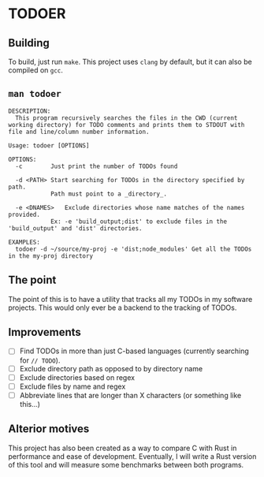 # TODOER

## Building
To build, just run `make`. This project uses `clang` by default, but it can also be compiled on `gcc`.

## `man todoer`
```
DESCRIPTION:
  This program recursively searches the files in the CWD (current working directory) for TODO comments and prints them to STDOUT with file and line/column number information.

Usage: todoer [OPTIONS]

OPTIONS:
  -c		Just print the number of TODOs found
  
  -d <PATH>	Start searching for TODOs in the directory specified by path.
     		Path must point to a _directory_.

  -e <DNAMES>	Exclude directories whose name matches of the names provided.
     		Ex: -e 'build_output;dist' to exclude files in the 'build_output' and 'dist' directories.

EXAMPLES:
  todoer -d ~/source/my-proj -e 'dist;node_modules'	Get all the TODOs in the my-proj directory
```

## The point
The point of this is to have a utility that tracks all my TODOs in my software projects. This would only ever be a backend to the tracking of TODOs.

## Improvements
- [ ] Find TODOs in more than just C-based languages (currently searching for `// TODO`).
- [ ] Exclude directory path as opposed to by directory name
- [ ] Exclude directories based on regex
- [ ] Exclude files by name and regex
- [ ] Abbreviate lines that are longer than X characters (or something like this...)

## Alterior motives
This project has also been created as a way to compare C with Rust in performance and ease of development. Eventually, I will write a Rust version of this tool and will measure some benchmarks between both programs.

